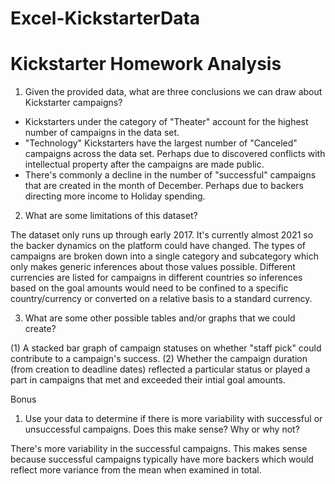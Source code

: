 # Excel-KickstarterData
# Kickstarter Homework Analysis 

1.	Given the provided data, what are three conclusions we can draw about Kickstarter campaigns?

* Kickstarters under the category of "Theater" account for the highest number of campaigns in the data set.
* "Technology" Kickstarters have the largest number of "Canceled" campaigns across the data set.  Perhaps due to discovered conflicts with intellectual property after the campaigns are made public.
* There's commonly a decline in the number of "successful" campaigns that are created in the month of December.  Perhaps due to backers directing more income to Holiday spending.

2.	What are some limitations of this dataset?

The dataset only runs up through early 2017.  It's currently almost 2021 so the backer dynamics on the platform could have changed. The types of campaigns are broken down into a single category and subcategory which only makes generic inferences about those values possible.  Different  currencies are listed for campaigns in different countries so inferences based on the goal amounts would need to be confined to a specific country/currency or converted on a relative basis to a standard currency.

3.	What are some other possible tables and/or graphs that we could create?

(1) A stacked bar graph of campaign statuses on whether "staff pick" could contribute to a campaign's success.
(2) Whether the campaign duration (from creation to deadline dates) reflected a particular status or played a part in campaigns that met and exceeded their intial goal amounts. 

Bonus

1. Use your data to determine if there is more variability with successful or unsuccessful campaigns. Does this make sense? Why or why not?

There's more variability in the successful campaigns.  This makes sense because successful campaigns typically have more backers which would reflect more variance from the mean when examined in total.
